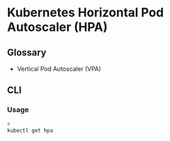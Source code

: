 # Kubernetes Horizontal Pod Autoscaler (HPA)

## Glossary

- Vertical Pod Autoscaler (VPA)

## CLI

### Usage

```sh
#
kubectl get hpa
```
